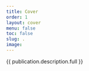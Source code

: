 ```yaml
---
title: Cover
order: 1
layout: cover
menu: false
toc: false
slug: .
image:
---
```


{{ publication.description.full }}
